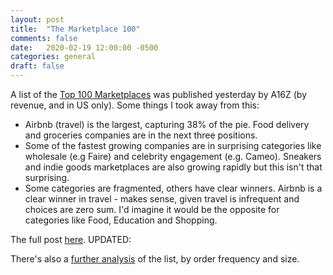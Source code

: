 ```yaml
---
layout: post
title:  "The Marketplace 100"
comments: false
date:   2020-02-19 12:00:00 -0500
categories: general
draft: false
---
```


A list of the [Top 100 Marketplaces](https://a16z.com/2020/02/18/marketplace-100/) was published yesterday by A16Z (by revenue, and in US only). Some things I took away from this:

* Airbnb (travel) is the largest, capturing 38% of the pie. Food delivery and groceries companies are in the next three positions.  
* Some of the fastest growing companies are in surprising categories like  wholesale (e.g Faire) and celebrity engagement (e.g. Cameo). Sneakers and indie goods marketplaces are also growing rapidly but this isn't that surprising.
* Some categories are fragmented, others have clear winners. Airbnb is a clear winner in travel - makes sense, given travel is infrequent and choices are zero sum. I'd imagine it would be the opposite for categories like Food, Education and Shopping.

The full post [here](https://a16z.com/2020/02/18/marketplace-100/). UPDATED: 

There's also a [further analysis](https://a16z.com/2020/02/20/marketplace-engagement/) of the list, by order frequency and size.